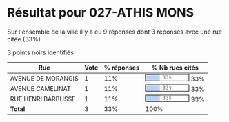 # Résultat pour 027-ATHIS MONS

Sur l'ensemble de la ville il y a eu 9 réponses dont 3 réponses avec une rue citée (33%)

3 points noirs identifiés

| Rue | Vote | % réponses | % Nb rues cités|
|-----|------|------------|----------------|
| AVENUE DE MORANGIS | 1 | 11% | <img src="../../img/bar_33.gif" />&nbsp;33%|
| AVENUE CAMELINAT | 1 | 11% | <img src="../../img/bar_33.gif" />&nbsp;33%|
| RUE HENRI BARBUSSE | 1 | 11% | <img src="../../img/bar_33.gif" />&nbsp;33%|
| **Total** | 3 | 33% | 100%|
